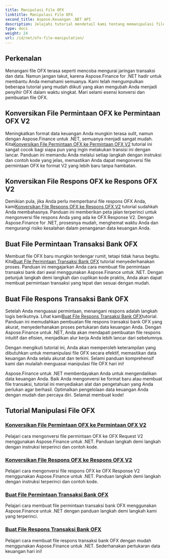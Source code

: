 ```yaml
---
title: Manipulasi File OFX
linktitle: Manipulasi File OFX
second_title: Aspose.Keuangan .NET API
description: Jelajahi tutorial mendetail kami tentang memanipulasi file OFX menggunakan Aspose.Finance untuk .NET. Pelajari cara mengonversi dan membuat file OFX dengan panduan langkah demi langkah.
type: docs
weight: 24
url: /id/net/ofx-file-manipulation/
---
```

## Perkenalan
Menangani file OFX terasa seperti mencoba mengurai jaringan transaksi dan data. Namun jangan takut, karena Aspose.Finance for .NET hadir untuk membantu Anda memahami semuanya. Kami telah mengumpulkan beberapa tutorial yang mudah diikuti yang akan mengubah Anda menjadi penyihir OFX dalam waktu singkat. Mari selami esensi konversi dan pembuatan file OFX.

## Konversikan File Permintaan OFX ke Permintaan OFX V2

 Meningkatkan format data keuangan Anda mungkin terasa sulit, namun dengan Aspose.Finance untuk .NET, semuanya menjadi sangat mudah. Kita[Konversikan File Permintaan OFX ke Permintaan OFX V2](./convert-ofx-request-file-to-ofx-request-v2/) tutorial ini sangat cocok bagi siapa pun yang ingin melakukan transisi ini dengan lancar. Panduan ini memandu Anda melalui setiap langkah dengan instruksi dan contoh kode yang jelas, memastikan Anda dapat mengonversi file permintaan OFX ke format V2 yang lebih baru tanpa hambatan.

## Konversikan File Respons OFX ke Respons OFX V2

Demikian pula, jika Anda perlu memperbarui file respons OFX Anda, kami[Konversikan File Respons OFX ke Respons OFX V2](./convert-ofx-response-file-to-ofx-response-v2/) tutorial sudahkah Anda membahasnya. Panduan ini memberikan peta jalan terperinci untuk mengonversi file respons Anda yang ada ke OFX Response V2. Dengan Aspose.Finance for .NET, prosesnya mudah, menghemat waktu Anda dan mengurangi risiko kesalahan dalam penanganan data keuangan Anda.

## Buat File Permintaan Transaksi Bank OFX

 Membuat file OFX baru mungkin terdengar rumit, tetapi tidak harus begitu. Kita[Buat File Permintaan Transaksi Bank OFX](./create-ofx-bank-transaction-request-file/) tutorial menyederhanakan proses. Panduan ini mengajarkan Anda cara membuat file permintaan transaksi bank dari awal menggunakan Aspose.Finance untuk .NET. Dengan petunjuk langkah demi langkah dan cuplikan kode praktis, Anda akan dapat membuat permintaan transaksi yang tepat dan sesuai dengan mudah.

## Buat File Respons Transaksi Bank OFX

 Setelah Anda menguasai permintaan, menangani respons adalah langkah logis berikutnya. Lihat kami[Buat File Respons Transaksi Bank OFX](./create-ofx-bank-transaction-response-file/)tutorial. Panduan ini memudahkan pembuatan file respons transaksi bank OFX yang akurat, menyederhanakan proses pertukaran data keuangan Anda. Dengan Aspose.Finance untuk .NET, Anda akan mendapati pembuatan file respons intuitif dan efisien, menjadikan alur kerja Anda lebih lancar dari sebelumnya.

Dengan mengikuti tutorial ini, Anda akan memperoleh keterampilan yang dibutuhkan untuk memanipulasi file OFX secara efektif, memastikan data keuangan Anda selalu akurat dan terkini. Selami panduan komprehensif kami dan mulailah menguasai manipulasi file OFX hari ini!

Aspose.Finance untuk .NET memberdayakan Anda untuk mengendalikan data keuangan Anda. Baik Anda mengonversi ke format baru atau membuat file transaksi, tutorial ini menyediakan alat dan pengetahuan yang Anda perlukan agar berhasil. Optimalkan pengelolaan data keuangan Anda dengan mudah dan percaya diri. Selamat membuat kode!
## Tutorial Manipulasi File OFX
### [Konversikan File Permintaan OFX ke Permintaan OFX V2](./convert-ofx-request-file-to-ofx-request-v2/)
Pelajari cara mengonversi file permintaan OFX ke OFX Request V2 menggunakan Aspose.Finance untuk .NET. Panduan langkah demi langkah dengan instruksi terperinci dan contoh kode.
### [Konversikan File Respons OFX ke Respons OFX V2](./convert-ofx-response-file-to-ofx-response-v2/)
Pelajari cara mengonversi file respons OFX ke OFX Response V2 menggunakan Aspose.Finance untuk .NET. Panduan langkah demi langkah dengan instruksi terperinci dan contoh kode.
### [Buat File Permintaan Transaksi Bank OFX](./create-ofx-bank-transaction-request-file/)
Pelajari cara membuat file permintaan transaksi bank OFX menggunakan Aspose.Finance untuk .NET dengan panduan langkah demi langkah kami yang terperinci. 
### [Buat File Respons Transaksi Bank OFX](./create-ofx-bank-transaction-response-file/)
Pelajari cara membuat file respons transaksi bank OFX dengan mudah menggunakan Aspose.Finance untuk .NET. Sederhanakan pertukaran data keuangan hari ini!